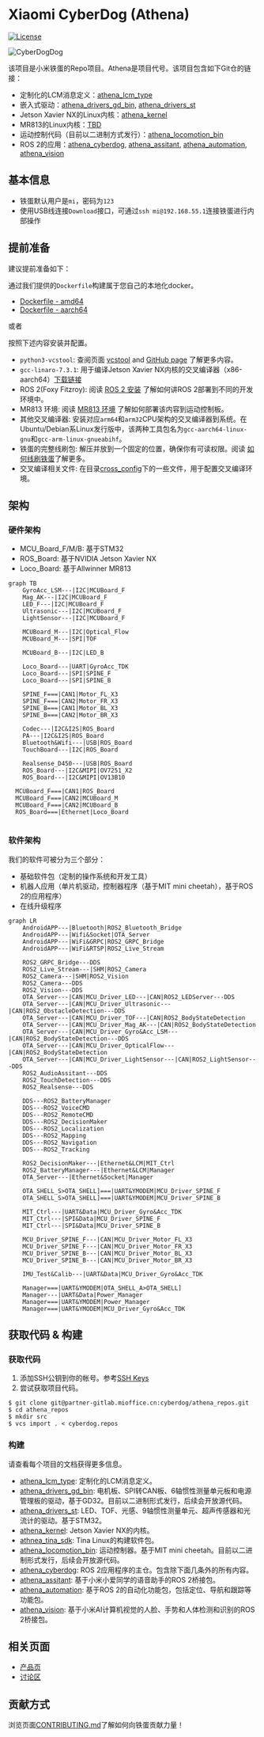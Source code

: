 # Xiaomi CyberDog (Athena)

[![License](https://img.shields.io/badge/License-Apache%202.0-orange)](https://choosealicense.com/licenses/apache-2.0/)

![CyberDogDog](https://cdn.cnbj2m.fds.api.mi-img.com/cyberdog-package/packages/doc_materials/cyberdogdog.jpeg)

该项目是小米铁蛋的Repo项目。Athena是项目代号。该项目包含如下Git仓的链接：

- 定制化的LCM消息定义：[athena_lcm_type](https://partner-gitlab.mioffice.cn/cyberdog/athena_lcm_type)
- 嵌入式驱动：[athena_drivers_gd_bin](https://partner-gitlab.mioffice.cn/cyberdog/athena_drivers_gd_bin), [athena_drivers_st](https://partner-gitlab.mioffice.cn/cyberdog/athena_drivers_st)
- Jetson Xavier NX的Linux内核：[athena_kernel](https://partner-gitlab.mioffice.cn/cyberdog/athena_kernel)
- MR813的Linux内核：[TBD](TBD)
- 运动控制代码（目前以二进制方式发行）：[athena_locomotion_bin](https://partner-gitlab.mioffice.cn/cyberdog/athena_locomotion_bin)
- ROS 2的应用：[athena_cyberdog](https://partner-gitlab.mioffice.cn/cyberdog/athena_cyberdog), [athena_assitant](https://partner-gitlab.mioffice.cn/cyberdog/athena_assistant), [athena_automation](https://partner-gitlab.mioffice.cn/cyberdog/athena_automation), [athena_vision](https://partner-gitlab.mioffice.cn/cyberdog/athena_vision)

## 基本信息

- 铁蛋默认用户是`mi`，密码为`123`
- 使用USB线连接`Download`接口，可通过`ssh mi@192.168.55.1`连接铁蛋进行内部操作

## 提前准备

建议提前准备如下：

通过我们提供的`Dockerfile`构建属于您自己的本地化docker。

- [Dockerfile - amd64](dockers/amd64/Dockerfile)
- [Dockerfile - aarch64](dockers/aarch64/Dockerfile)

或者

按照下述内容安装并配置。

- `python3-vcstool`: 查阅页面 [vcstool](http://wiki.ros.org/vcstool) and [GitHub page](https://github.com/dirk-thomas/vcstool) 了解更多内容。
- `gcc-linaro-7.3.1`: 用于编译Jetson Xavier NX内核的交叉编译器（x86-aarch64）[下载链接](https://cdn.cnbj1.fds.api.mi-img.com/build-tool/gcc-linaro-7.3.1-2018.05-x86_64_aarch64-linux-gnu.tar.xz)
- ROS 2(Foxy Fitzroy): 阅读 [ROS 2 安装](TBD) 了解如何讲ROS 2部署到不同的开发环境中。
- MR813 环境: 阅读 [MR813 环境](TBD) 了解如何部署该内容到运动控制板。
- 其他交叉编译器: 安装对应`arm64`和`arm32`CPU架构的交叉编译器到系统。在Ubuntu/Debian系Linux发行版中，该两种工具包名为`gcc-aarch64-linux-gnu`和`gcc-arm-linux-gnueabihf`。
- 铁蛋的完整线刷包: 解压并放到一个固定的位置，确保你有可读权限。阅读 [如何线刷铁蛋](TBD)了解更多。
- 交叉编译相关文件: 在目录[cross_config](TBD)下的一些文件，用于配置交叉编译环境。

## 架构

### 硬件架构

- MCU_Board_F/M/B: 基于STM32
- ROS_Board: 基于NVIDIA Jetson Xavier NX
- Loco_Board: 基于Allwinner MR813

```mermaid
graph TB
	GyroAcc_LSM---|I2C|MCUBoard_F
	Mag_AK---|I2C|MCUBoard_F
	LED_F---|I2C|MCUBoard_F
	Ultrasonic---|I2C|MCUBoard_F
	LightSensor---|I2C|MCUBoard_F
	
	MCUBoard_M---|I2C|Optical_Flow
	MCUBoard_M---|SPI|TOF
	
	MCUBoard_B---|I2C|LED_B

	Loco_Board---|UART|GyroAcc_TDK
	Loco_Board---|SPI|SPINE_F
	Loco_Board---|SPI|SPINE_B
	
	SPINE_F===|CAN1|Motor_FL_X3
	SPINE_F===|CAN2|Motor_FR_X3
	SPINE_B===|CAN1|Motor_BL_X3
	SPINE_B===|CAN2|Motor_BR_X3
	
	Codec---|I2C&I2S|ROS_Board
	PA---|I2C&I2S|ROS_Board
	Bluetooth&Wifi---|USB|ROS_Board
	TouchBoard---|I2C|ROS_Board
	
	Realsense_D450---|USB|ROS_Board
	ROS_Board---|I2C&MIPI|OV7251_X2
	ROS_Board---|I2C&MIPI|OV13B10

  MCUBoard_F===|CAN1|ROS_Board
  MCUBoard_F===|CAN2|MCUBoard_M
  MCUBoard_F===|CAN2|MCUBoard_B
  ROS_Board===|Ethernet|Loco_Board
    
```

### 软件架构

我们的软件可被分为三个部分：
- 基础软件包（定制的操作系统和开发工具）
- 机器人应用（单片机驱动，控制器程序（基于MIT mini cheetah），基于ROS 2的应用程序）
- 在线升级程序

```mermaid
graph LR
	AndroidAPP---|Bluetooth|ROS2_Bluetooth_Bridge
	AndroidAPP---|Wifi&Socket|OTA_Server
	AndroidAPP---|WiFi&GRPC|ROS2_GRPC_Bridge
	AndroidAPP---|WiFi&RTSP|ROS2_Live_Stream
	
	ROS2_GRPC_Bridge---DDS
	ROS2_Live_Stream---|SHM|ROS2_Camera
	ROS2_Camera---|SHM|ROS2_Vision
	ROS2_Camera---DDS
	ROS2_Vision---DDS
	OTA_Server---|CAN|MCU_Driver_LED---|CAN|ROS2_LEDServer---DDS
	OTA_Server---|CAN|MCU_Driver_Ultrasonic---|CAN|ROS2_ObstacleDetection---DDS
	OTA_Server---|CAN|MCU_Driver_TOF---|CAN|ROS2_BodyStateDetection
	OTA_Server---|CAN|MCU_Driver_Mag_AK---|CAN|ROS2_BodyStateDetection
	OTA_Server---|CAN|MCU_Driver_Gyro&Acc_LSM---|CAN|ROS2_BodyStateDetection---DDS
	OTA_Server---|CAN|MCU_Driver_OpticalFlow---|CAN|ROS2_BodyStateDetection
	OTA_Server---|CAN|MCU_Driver_LightSensor---|CAN|ROS2_LightSensor---DDS
	ROS2_AudioAssitant---DDS
	ROS2_TouchDetection---DDS
	ROS2_Realsense---DDS
	
	DDS---ROS2_BatteryManager
	DDS---ROS2_VoiceCMD
	DDS---ROS2_RemoteCMD
	DDS---ROS2_DecisionMaker
	DDS---ROS2_Localization
	DDS---ROS2_Mapping
	DDS---ROS2_Navigation
	DDS---ROS2_Tracking
	
	ROS2_DecisionMaker---|Ethernet&LCM|MIT_Ctrl
	ROS2_BatteryManager---|Ethernet&LCM|Manager
	OTA_Server---|Ethernet&Socket|Manager
	
	OTA_SHELL_S>OTA_SHELL]===|UART&YMODEM|MCU_Driver_SPINE_F
	OTA_SHELL_S>OTA_SHELL]===|UART&YMODEM|MCU_Driver_SPINE_B
	
	MIT_Ctrl---|UART&Data|MCU_Driver_Gyro&Acc_TDK
	MIT_Ctrl---|SPI&Data|MCU_Driver_SPINE_F
	MIT_Ctrl---|SPI&Data|MCU_Driver_SPINE_B
	
	MCU_Driver_SPINE_F---|CAN|MCU_Driver_Motor_FL_X3
	MCU_Driver_SPINE_F---|CAN|MCU_Driver_Motor_FR_X3
	MCU_Driver_SPINE_B---|CAN|MCU_Driver_Motor_BL_X3
	MCU_Driver_SPINE_B---|CAN|MCU_Driver_Motor_BR_X3
	
	IMU_Test&Calib---|UART&Data|MCU_Driver_Gyro&Acc_TDK
	
	Manager===|UART&YMODEM|OTA_SHELL_A>OTA_SHELL]
	Manager---|UART&Data|Power_Manager
	Manager===|UART&YMODEM|Power_Manager
	Manager===|UART&YMODEM|MCU_Driver_Gyro&Acc_TDK	
```

## 获取代码 & 构建

### 获取代码
1. 添加SSH公钥到你的帐号。参考[SSH Keys](https://partner-gitlab.mioffice.cn/profile/keys)
2. 尝试获取项目代码。

```shell
$ git clone git@partner-gitlab.mioffice.cn:cyberdog/athena_repos.git
$ cd athena_repos
$ mkdir src
$ vcs import . < cyberdog.repos
```

### 构建

请查看每个项目的文档获得更多信息。

- [athena_lcm_type](https://partner-gitlab.mioffice.cn/cyberdog/athena_lcm_type): 定制化的LCM消息定义。
- [athena_drivers_gd_bin](https://partner-gitlab.mioffice.cn/cyberdog/athena_drivers_gd_bin): 电机板、SPI转CAN板、6轴惯性测量单元板和电源管理板的驱动，基于GD32。目前以二进制形式发行，后续会开放源代码。
- [athena_drivers_st](https://partner-gitlab.mioffice.cn/cyberdog/athena_drivers_st): LED、TOF、光感、9轴惯性测量单元、超声传感器和光流计的驱动。基于STM32。
- [athena_kernel](https://partner-gitlab.mioffice.cn/cyberdog/athena_kernel): Jetson Xavier NX的内核。
- [athnea_tina_sdk](https://partner-gitlab.mioffice.cn/cyberdog/athena_tina_sdk): Tina Linux的构建软件包。
- [athena_locomotion_bin](https://partner-gitlab.mioffice.cn/cyberdog/athena_locomotion_bin): 运动控制器。基于MIT mini cheetah。目前以二进制形式发行，后续会开放源代码。
- [athena_cyberdog](https://partner-gitlab.mioffice.cn/cyberdog/athena_cyberdog): ROS 2应用程序的主仓。包含除下面几条外的所有内容。
- [athena_assitant](https://partner-gitlab.mioffice.cn/cyberdog/athena_assistant): 基于小米小爱同学的语音助手的ROS 2桥接包。
- [athena_automation](https://partner-gitlab.mioffice.cn/cyberdog/athena_automation): 基于ROS 2的自动化功能包，包括定位、导航和跟踪等功能包。
- [athena_vision](https://partner-gitlab.mioffice.cn/cyberdog/athena_vision): 基于小米AI计算机视觉的人脸、手势和人体检测和识别的ROS 2桥接包。

## 相关页面

- [产品页](https://www.mi.com/cyberdog)
- [讨论区](https://www.xiaomi.cn/board/27817860)

## 贡献方式

浏览页面[CONTRIBUTING.md](CONTRIBUTING.md)了解如何向铁蛋贡献力量！
